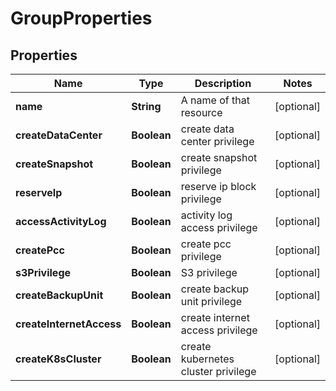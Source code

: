 

# GroupProperties

## Properties

| Name | Type | Description | Notes |
| ------------ | ------------- | ------------- | ------------- |
| **name** | **String** | A name of that resource |  [optional] |
| **createDataCenter** | **Boolean** | create data center privilege |  [optional] |
| **createSnapshot** | **Boolean** | create snapshot privilege |  [optional] |
| **reserveIp** | **Boolean** | reserve ip block privilege |  [optional] |
| **accessActivityLog** | **Boolean** | activity log access privilege |  [optional] |
| **createPcc** | **Boolean** | create pcc privilege |  [optional] |
| **s3Privilege** | **Boolean** | S3 privilege |  [optional] |
| **createBackupUnit** | **Boolean** | create backup unit privilege |  [optional] |
| **createInternetAccess** | **Boolean** | create internet access privilege |  [optional] |
| **createK8sCluster** | **Boolean** | create kubernetes cluster privilege |  [optional] |


